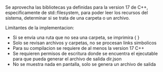 Se aprovecha las bibliotecas ya definidas para la version 17 de C++, especificamente de std::filesystem, para poder leer los recursos del sistema, determinar si se trata de una carpeta o un archivo.

Limitantes de la implementacion:
 - Si se envia una ruta que no sea una carpeta, se imprimira { }
 - Solo se revisan archivos y carpetas, no se procesan links simbolicos
 - Para su compilacion se requiere de al menos la version 17 C++
 - Se requieren permisos de escritura donde se encuentra el ejecutable para que pueda generar el archivo de salida dir.json
 - No se muestra nada en pantalla, solo se genera un archivo de salida

